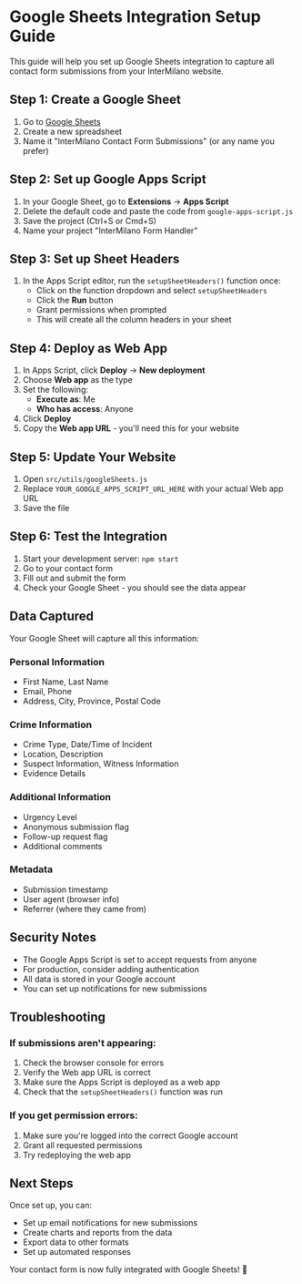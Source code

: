 # Google Sheets Integration Setup Guide

This guide will help you set up Google Sheets integration to capture all contact form submissions from your InterMilano website.

## Step 1: Create a Google Sheet

1. Go to [Google Sheets](https://sheets.google.com)
2. Create a new spreadsheet
3. Name it "InterMilano Contact Form Submissions" (or any name you prefer)

## Step 2: Set up Google Apps Script

1. In your Google Sheet, go to **Extensions** → **Apps Script**
2. Delete the default code and paste the code from `google-apps-script.js`
3. Save the project (Ctrl+S or Cmd+S)
4. Name your project "InterMilano Form Handler"

## Step 3: Set up Sheet Headers

1. In the Apps Script editor, run the `setupSheetHeaders()` function once:
   - Click on the function dropdown and select `setupSheetHeaders`
   - Click the **Run** button
   - Grant permissions when prompted
   - This will create all the column headers in your sheet

## Step 4: Deploy as Web App

1. In Apps Script, click **Deploy** → **New deployment**
2. Choose **Web app** as the type
3. Set the following:
   - **Execute as**: Me
   - **Who has access**: Anyone
4. Click **Deploy**
5. Copy the **Web app URL** - you'll need this for your website

## Step 5: Update Your Website

1. Open `src/utils/googleSheets.js`
2. Replace `YOUR_GOOGLE_APPS_SCRIPT_URL_HERE` with your actual Web app URL
3. Save the file

## Step 6: Test the Integration

1. Start your development server: `npm start`
2. Go to your contact form
3. Fill out and submit the form
4. Check your Google Sheet - you should see the data appear

## Data Captured

Your Google Sheet will capture all this information:

### Personal Information
- First Name, Last Name
- Email, Phone
- Address, City, Province, Postal Code

### Crime Information
- Crime Type, Date/Time of Incident
- Location, Description
- Suspect Information, Witness Information
- Evidence Details

### Additional Information
- Urgency Level
- Anonymous submission flag
- Follow-up request flag
- Additional comments

### Metadata
- Submission timestamp
- User agent (browser info)
- Referrer (where they came from)

## Security Notes

- The Google Apps Script is set to accept requests from anyone
- For production, consider adding authentication
- All data is stored in your Google account
- You can set up notifications for new submissions

## Troubleshooting

### If submissions aren't appearing:
1. Check the browser console for errors
2. Verify the Web app URL is correct
3. Make sure the Apps Script is deployed as a web app
4. Check that the `setupSheetHeaders()` function was run

### If you get permission errors:
1. Make sure you're logged into the correct Google account
2. Grant all requested permissions
3. Try redeploying the web app

## Next Steps

Once set up, you can:
- Set up email notifications for new submissions
- Create charts and reports from the data
- Export data to other formats
- Set up automated responses

Your contact form is now fully integrated with Google Sheets! 🎉
